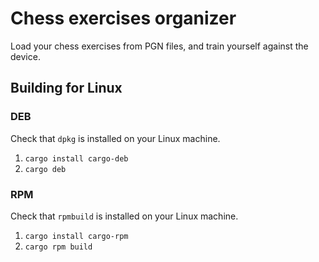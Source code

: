 # Chess exercises organizer

Load your chess exercises from PGN files, and train yourself against the device.

## Building for Linux

### DEB

Check that `dpkg` is installed on your Linux machine.

1. `cargo install cargo-deb`
2. `cargo deb`

### RPM

Check that `rpmbuild` is installed on your Linux machine.

1. `cargo install cargo-rpm`
2. `cargo rpm build`